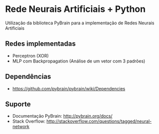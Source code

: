 # Rede Neurais Artificiais + Python
Utilização da biblioteca PyBrain para a implementação de Redes Neurais Artificiais

## Redes implementadas

- Perceptron (XOR)
- MLP com Backpropagation (Análise de um vetor com 3 padrões)

## Dependências

- https://github.com/pybrain/pybrain/wiki/Dependencies

Suporte
-------

- Documentação PyBrain: http://pybrain.org/docs/
- Stack Overflow: http://stackoverflow.com/questions/tagged/neural-network

